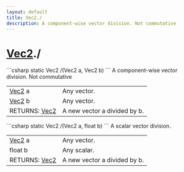 ```yaml
---
layout: default
title: Vec2./
description: A component-wise vector division. Not commutative
---
```

# [Vec2]({{site.url}}/Pages/StereoKit/Vec2.html)./

<div class='signature' markdown='1'>
```csharp
static Vec2 /(Vec2 a, Vec2 b)
```
A component-wise vector division. Not commutative
</div>

|  |  |
|--|--|
|[Vec2]({{site.url}}/Pages/StereoKit/Vec2.html) a|Any vector.|
|[Vec2]({{site.url}}/Pages/StereoKit/Vec2.html) b|Any vector.|
|RETURNS: [Vec2]({{site.url}}/Pages/StereoKit/Vec2.html)|A new vector a divided by b.|

<div class='signature' markdown='1'>
```csharp
static Vec2 /(Vec2 a, float b)
```
A scalar vector division.
</div>

|  |  |
|--|--|
|[Vec2]({{site.url}}/Pages/StereoKit/Vec2.html) a|Any vector.|
|float b|Any scalar.|
|RETURNS: [Vec2]({{site.url}}/Pages/StereoKit/Vec2.html)|A new vector a divided by b.|




